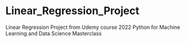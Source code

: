 # Linear_Regression_Project
Linear Regression Project from Udemy course 2022 Python for Machine Learning and Data Science Masterclass
